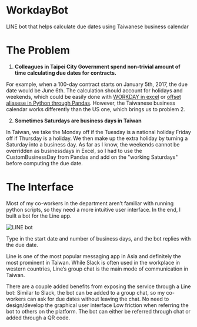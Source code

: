 # WorkdayBot
LINE bot that helps calculate due dates using Taiwanese business calendar

# The Problem

1. **Colleagues in Taipei City Government spend non-trivial amount of time calculating due dates for contracts.**
  
  For example, when a 100-day contract starts on January 5th, 2017, the due date would be June 6th. The calculation should account for holidays and weekends, which could be easily done with [WORKDAY in excel](https://support.office.com/en-us/article/WORKDAY-function-F764A5B7-05FC-4494-9486-60D494EFBF33) or [offset aliasese in Python through Pandas](http://pandas.pydata.org/pandas-docs/stable/timeseries.html#offset-aliases). However, the Taiwanese business calendar works differently than the US one, which brings us to problem 2.
  
2. **Sometimes Saturdays are business days in Taiwan**

  In Taiwan, we take the Monday off if the Tuesday is a national holiday Friday off if Thursday is a holiday. We then make up the extra holiday by turning a Saturday into a business day. As far as I know, the weekends cannot be overridden as businessdays in Excel, so I had to use the CustomBusinessDay from Pandas and add on the "working Saturdays" before computing the due date.
  
# The Interface

Most of my co-workers in the department aren’t familiar with running python scripts, so they need a more intuitive user interface. In the end, I built a bot for the Line app. 

![LINE bot](https://cdn-images-1.medium.com/max/800/1*2ajzYKjDlHjLUQX7SZwlBQ.png)

Type in the start date and number of business days, and the bot replies with the due date.

Line is one of the most popular messaging app in Asia and definitely the most prominent in Taiwan. While Slack is often used in the workplace in western countries, Line’s group chat is the main mode of communication in Taiwan.

There are a couple added benefits from exposing the service through a Line bot:
Similar to Slack, the bot can be added to a group chat, so my co-workers can ask for due dates without leaving the chat.
No need to design/develop the graphical user interface
Low friction when referring the bot to others on the platform. The bot can either be referred through chat or added through a QR code.
